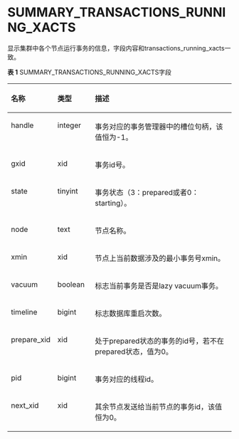 # SUMMARY\_TRANSACTIONS\_RUNNING\_XACTS

显示集群中各个节点运行事务的信息，字段内容和transactions\_running\_xacts一致。

**表 1**  SUMMARY\_TRANSACTIONS\_RUNNING\_XACTS字段

<a name="table1073834317504"></a>
<table><thead align="left"><tr id="row979610433504"><th class="cellrowborder" valign="top" width="17.27%" id="mcps1.2.4.1.1"><p id="p4796134313504"><a name="p4796134313504"></a><a name="p4796134313504"></a><strong id="b177963434509"><a name="b177963434509"></a><a name="b177963434509"></a>名称</strong></p>
</th>
<th class="cellrowborder" valign="top" width="16.8%" id="mcps1.2.4.1.2"><p id="p207961743205010"><a name="p207961743205010"></a><a name="p207961743205010"></a><strong id="b1179654317501"><a name="b1179654317501"></a><a name="b1179654317501"></a>类型</strong></p>
</th>
<th class="cellrowborder" valign="top" width="65.93%" id="mcps1.2.4.1.3"><p id="p177961743125020"><a name="p177961743125020"></a><a name="p177961743125020"></a><strong id="b5796204325010"><a name="b5796204325010"></a><a name="b5796204325010"></a>描述</strong></p>
</th>
</tr>
</thead>
<tbody><tr id="row1079684365012"><td class="cellrowborder" valign="top" width="17.27%" headers="mcps1.2.4.1.1 "><p id="p079624313501"><a name="p079624313501"></a><a name="p079624313501"></a>handle</p>
</td>
<td class="cellrowborder" valign="top" width="16.8%" headers="mcps1.2.4.1.2 "><p id="p57962043125010"><a name="p57962043125010"></a><a name="p57962043125010"></a>integer</p>
</td>
<td class="cellrowborder" valign="top" width="65.93%" headers="mcps1.2.4.1.3 "><p id="p1979644355019"><a name="p1979644355019"></a><a name="p1979644355019"></a>事务对应的事务管理器中的槽位句柄，该值恒为-1。</p>
</td>
</tr>
<tr id="row13796143185018"><td class="cellrowborder" valign="top" width="17.27%" headers="mcps1.2.4.1.1 "><p id="p37961343135015"><a name="p37961343135015"></a><a name="p37961343135015"></a>gxid</p>
</td>
<td class="cellrowborder" valign="top" width="16.8%" headers="mcps1.2.4.1.2 "><p id="p279624375015"><a name="p279624375015"></a><a name="p279624375015"></a>xid</p>
</td>
<td class="cellrowborder" valign="top" width="65.93%" headers="mcps1.2.4.1.3 "><p id="p5796124385015"><a name="p5796124385015"></a><a name="p5796124385015"></a>事务id号。</p>
</td>
</tr>
<tr id="row9796443195012"><td class="cellrowborder" valign="top" width="17.27%" headers="mcps1.2.4.1.1 "><p id="p679604316505"><a name="p679604316505"></a><a name="p679604316505"></a>state</p>
</td>
<td class="cellrowborder" valign="top" width="16.8%" headers="mcps1.2.4.1.2 "><p id="p6796243165017"><a name="p6796243165017"></a><a name="p6796243165017"></a>tinyint</p>
</td>
<td class="cellrowborder" valign="top" width="65.93%" headers="mcps1.2.4.1.3 "><p id="p579734385011"><a name="p579734385011"></a><a name="p579734385011"></a>事务状态（3：prepared或者0：starting）。</p>
</td>
</tr>
<tr id="row4797114345016"><td class="cellrowborder" valign="top" width="17.27%" headers="mcps1.2.4.1.1 "><p id="p1679711437509"><a name="p1679711437509"></a><a name="p1679711437509"></a>node</p>
</td>
<td class="cellrowborder" valign="top" width="16.8%" headers="mcps1.2.4.1.2 "><p id="p1179704375013"><a name="p1179704375013"></a><a name="p1179704375013"></a>text</p>
</td>
<td class="cellrowborder" valign="top" width="65.93%" headers="mcps1.2.4.1.3 "><p id="p147978431509"><a name="p147978431509"></a><a name="p147978431509"></a>节点名称。</p>
</td>
</tr>
<tr id="row279714432503"><td class="cellrowborder" valign="top" width="17.27%" headers="mcps1.2.4.1.1 "><p id="p3797643155020"><a name="p3797643155020"></a><a name="p3797643155020"></a>xmin</p>
</td>
<td class="cellrowborder" valign="top" width="16.8%" headers="mcps1.2.4.1.2 "><p id="p20797154335017"><a name="p20797154335017"></a><a name="p20797154335017"></a>xid</p>
</td>
<td class="cellrowborder" valign="top" width="65.93%" headers="mcps1.2.4.1.3 "><p id="p379734335018"><a name="p379734335018"></a><a name="p379734335018"></a>节点上当前数据涉及的最小事务号xmin。</p>
</td>
</tr>
<tr id="row107971443135015"><td class="cellrowborder" valign="top" width="17.27%" headers="mcps1.2.4.1.1 "><p id="p2079784316504"><a name="p2079784316504"></a><a name="p2079784316504"></a>vacuum</p>
</td>
<td class="cellrowborder" valign="top" width="16.8%" headers="mcps1.2.4.1.2 "><p id="p97971543135010"><a name="p97971543135010"></a><a name="p97971543135010"></a>boolean</p>
</td>
<td class="cellrowborder" valign="top" width="65.93%" headers="mcps1.2.4.1.3 "><p id="p379711437504"><a name="p379711437504"></a><a name="p379711437504"></a>标志当前事务是否是lazy vacuum事务。</p>
</td>
</tr>
<tr id="row18797154316503"><td class="cellrowborder" valign="top" width="17.27%" headers="mcps1.2.4.1.1 "><p id="p779712438500"><a name="p779712438500"></a><a name="p779712438500"></a>timeline</p>
</td>
<td class="cellrowborder" valign="top" width="16.8%" headers="mcps1.2.4.1.2 "><p id="p6797134311502"><a name="p6797134311502"></a><a name="p6797134311502"></a>bigint</p>
</td>
<td class="cellrowborder" valign="top" width="65.93%" headers="mcps1.2.4.1.3 "><p id="p6797104314509"><a name="p6797104314509"></a><a name="p6797104314509"></a>标志数据库重启次数。</p>
</td>
</tr>
<tr id="row15797143205017"><td class="cellrowborder" valign="top" width="17.27%" headers="mcps1.2.4.1.1 "><p id="p97971143105012"><a name="p97971143105012"></a><a name="p97971143105012"></a>prepare_xid</p>
</td>
<td class="cellrowborder" valign="top" width="16.8%" headers="mcps1.2.4.1.2 "><p id="p197979431506"><a name="p197979431506"></a><a name="p197979431506"></a>xid</p>
</td>
<td class="cellrowborder" valign="top" width="65.93%" headers="mcps1.2.4.1.3 "><p id="p11797204314503"><a name="p11797204314503"></a><a name="p11797204314503"></a>处于prepared状态的事务的id号，若不在prepared状态，值为0。</p>
</td>
</tr>
<tr id="row167973437503"><td class="cellrowborder" valign="top" width="17.27%" headers="mcps1.2.4.1.1 "><p id="p1079711432502"><a name="p1079711432502"></a><a name="p1079711432502"></a>pid</p>
</td>
<td class="cellrowborder" valign="top" width="16.8%" headers="mcps1.2.4.1.2 "><p id="p07978438501"><a name="p07978438501"></a><a name="p07978438501"></a>bigint</p>
</td>
<td class="cellrowborder" valign="top" width="65.93%" headers="mcps1.2.4.1.3 "><p id="p17797154311503"><a name="p17797154311503"></a><a name="p17797154311503"></a>事务对应的线程id。</p>
</td>
</tr>
<tr id="row57971143135018"><td class="cellrowborder" valign="top" width="17.27%" headers="mcps1.2.4.1.1 "><p id="p8797104316508"><a name="p8797104316508"></a><a name="p8797104316508"></a>next_xid</p>
</td>
<td class="cellrowborder" valign="top" width="16.8%" headers="mcps1.2.4.1.2 "><p id="p1579714433500"><a name="p1579714433500"></a><a name="p1579714433500"></a>xid</p>
</td>
<td class="cellrowborder" valign="top" width="65.93%" headers="mcps1.2.4.1.3 "><p id="p67978439506"><a name="p67978439506"></a><a name="p67978439506"></a><span id="text12671851102415"><a name="text12671851102415"></a><a name="text12671851102415"></a>其余节点发送给当前节点的事务id，该值恒为0。</p>
</td>
</tr>
</tbody>
</table>


